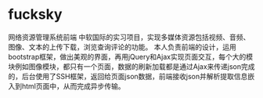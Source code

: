 # fucksky
网络资源管理系统前端
中软国际的实习项目，实现多媒体资源包括视频、音频、图像、文本的上传下载，浏览查询评论的功能。
本人负责前端的设计，运用bootstrap框架，做出美观的界面，再用jQuery和Ajax实现页面交互，每个大的模块例如图像模块，都只有一个页面，数据的刷新加载都是通过Ajax来传递json完成的，后台使用了SSH框架，返回给页面json数据，前端接收json并解析提取信息嵌入到html页面中，从而完成异步传输。 
